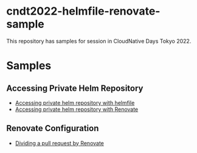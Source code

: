 # cndt2022-helmfile-renovate-sample
This repository has samples for session in CloudNative Days Tokyo 2022.

# Samples

## Accessing Private Helm Repository
* [Accessing private helm repository with helmfile](/helmfile-with-private-helm-repository.md)
* [Accessing private helm repository with Renovate](/renovate-with-private-helm-repository.md)

## Renovate Configuration
* [Dividing a pull request by Renovate](/divide-pull-request-by-renovate.md)
